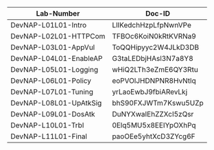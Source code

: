 Lab-Number            |Doc-ID
----------------------|--------------------
DevNAP-L01L01-Intro   |LlIKedchHzpLfpNwnVPe
DevNAP-L02L01-HTTPCom |TFBOc6KoiN0kRtKVRNa9
DevNAP-L03L01-AppVul  |ToQQHipyyc2W4JLkD3DB
DevNAP-L04L01-EnableAP|G3taLEDbjHAsl3N7a8Y8
DevNAP-L05L01-Logging |wHiQ2LTh3eZmE6QY3Rtu
DevNAP-L06L01-Policy  |eoPVOlJHDNPNR8HvNtlq
DevNAP-L07L01-Tuning  |yrLaoEwbJ9fbiARevLkj
DevNAP-L08L01-UpAtkSig|bhS90FXJWTm7Kswu5UZp
DevNAP-L09L01-DosAtk  |DuNYXwaIEhZZXcI5zQsr
DevNAP-L10L01-Trbl    |0Elq5MU5x8EEIYpOXhPq
DevNAP-L11L01-Final   |paoOEe5yhtXcD3ZYcg6F
